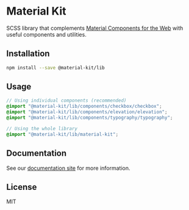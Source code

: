 # Material Kit

SCSS library that complements
[Material Components for the Web](https://github.com/material-components/material-components-web)
with useful components and utilities.

## Installation

```bash
npm install --save @material-kit/lib
```

## Usage

```scss
// Using individual components (recommended)
@import "@material-kit/lib/components/checkbox/checkbox";
@import "@material-kit/lib/components/elevation/elevation";
@import "@material-kit/lib/components/typography/typography";

// Using the whole library
@import "@material-kit/lib/material-kit";
```

## Documentation

See our [documentation site](https://www.webdenim.io/material-kit/) for more information.

## License

MIT
